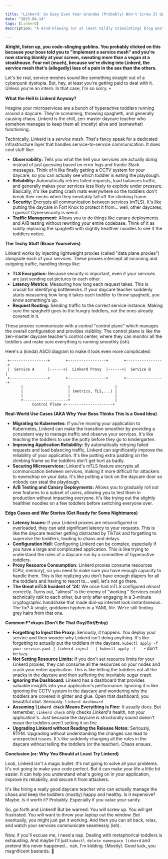 ```yaml
---

title: "Linkerd: So Easy Even Your Grandma (Probably) Won't Screw It Up (Too Badly)"
date: "2025-04-14"
tags: [Linkerd]
description: "A mind-blowing (or at least mildly stimulating) blog post about Linkerd, written for chaotic Gen Z engineers. Prepare for pain, suffering, and eventual (maybe) enlightenment."

---
```


**Alright, listen up, you code-slinging goblins. You probably clicked on this because your boss told you to "implement a service mesh" and you're now staring blankly at your screen, sweating more than a vegan at a steakhouse. Fear not (much), because we're diving into Linkerd, the service mesh that's (allegedly) less of a pain in the ass than the others.**

Let's be real, service meshes sound like something straight out of a cyberpunk dystopia. But, hey, at least you're getting paid to deal with it. Unless you're an intern. In that case, I'm so sorry. 💀

**What the Hell *Is* Linkerd Anyway?**

Imagine your microservices are a bunch of hyperactive toddlers running around a daycare. They're screaming, throwing spaghetti, and generally causing chaos. Linkerd is the chill, zen-master daycare teacher who somehow manages to keep them all (mostly) alive and (somewhat) functioning.

Technically, Linkerd is a *service mesh*. That's fancy speak for a dedicated infrastructure layer that handles service-to-service communication. It does cool stuff like:

*   **Observability:** Tells you what the hell your services are actually *doing* instead of just guessing based on error logs and frantic Slack messages. Think of it like finally getting a CCTV system for your daycare, so you can actually see which toddler is eating the playdough.
*   **Reliability:** Automatically retries failed requests, load balances traffic, and generally makes your services less likely to explode under pressure. Basically, it's like putting crash mats everywhere so the toddlers don't break their necks when they inevitably fall off the climbing frame.
*   **Security:** Encrypts all communication between services (mTLS). It's like putting the daycare in Fort Knox to protect it from… well, other daycares, I guess? Cybersecurity is weird.
*   **Traffic Management:** Allows you to do things like canary deployments and A/B testing without rewriting your entire codebase. Think of it as subtly replacing the spaghetti with slightly healthier noodles to see if the toddlers notice.

**The Techy Stuff (Brace Yourselves)**

Linkerd works by injecting lightweight proxies (called "data plane proxies") alongside each of your services. These proxies intercept all incoming and outgoing traffic, handling things like:

*   **TLS Encryption:** Because security is important, even if your services are just sending cat pictures to each other.
*   **Latency Metrics:** Measuring how long each request takes. This is crucial for identifying bottlenecks. If your daycare teacher suddenly starts measuring how long it takes each toddler to throw spaghetti, you know something's up.
*   **Request Routing:** Sending traffic to the correct service instance. Making sure the spaghetti goes to the hungry toddlers, not the ones already covered in it.

These proxies communicate with a central "control plane" which manages the overall configuration and provides visibility. The control plane is like the zen-master daycare teacher's control center, where they can monitor all the toddlers and make sure everything is running smoothly (ish).

Here's a (kinda) ASCII diagram to make it look even more complicated:

```
 +-----------------+       +-----------------+       +-----------------+
 |  Service A      |------>|  Linkerd Proxy  |------>|  Service B      |
 +-----------------+       +-----------------+       +-----------------+
       |                    |                    |
       |                    | (metrics, TLS,...) |
       |                    |                    |
       +--------------------+                    |
            Control Plane <---------------------+

```

**Real-World Use Cases (AKA Why Your Boss Thinks This Is a Good Idea)**

*   **Migrating to Kubernetes:** If you're moving your application to Kubernetes, Linkerd can make the transition smoother by providing a consistent way to manage traffic and observe your services. It's like teaching the toddlers to use the potty before they go to kindergarten.
*   **Improving Application Reliability:** By automatically retrying failed requests and load balancing traffic, Linkerd can significantly improve the reliability of your application. It's like putting extra padding on the climbing frame so the toddlers don't get hurt as badly.
*   **Securing Microservices:** Linkerd's mTLS feature encrypts all communication between services, making it more difficult for attackers to eavesdrop on your data. It's like putting a lock on the daycare door so nobody can steal the playdough.
*   **A/B Testing and Canary Deployments:** Allows you to gradually roll out new features to a subset of users, allowing you to test them in production without impacting everyone. It's like trying out the slightly healthier noodles on a few toddlers before switching everyone over.

**Edge Cases and War Stories (Get Ready for Some Nightmares)**

*   **Latency Issues:** If your Linkerd proxies are misconfigured or overloaded, they can add significant latency to your requests. This is like the daycare teacher getting distracted by TikTok and forgetting to supervise the toddlers, leading to chaos and delays.
*   **Configuration Hell:** Configuring Linkerd can be complex, especially if you have a large and complicated application. This is like trying to understand the rules of a daycare run by a committee of hyperactive toddlers.
*   **Proxy Resource Consumption:** Linkerd proxies consume resources (CPU, memory), so you need to make sure you have enough capacity to handle them. This is like realizing you don't have enough diapers for all the toddlers and having to resort to… well, let's not go there.
*   **The Great mTLS Incident of '24:** We once had mTLS configured *almost* correctly. Turns out, "almost" is the enemy of "working." Services could technically *talk* to each other, but only after engaging in a 3-minute cryptographic handshake that made dial-up internet look instantaneous. The fix? A single, goddamn hyphen in a YAML file. We’re still finding grey hairs from that one.

**Common F*ckups (Don't Be That Guy/Girl/Enby)**

*   **Forgetting to Inject the Proxy:** Seriously, it happens. You deploy your service and then wonder why Linkerd isn't doing anything. It's like forgetting to actually put the toddlers *in* the daycare. `kubectl apply -f your-service.yaml | linkerd inject - | kubectl apply -f - ` - don't be lazy.
*   **Not Setting Resource Limits:** If you don't set resource limits for your Linkerd proxies, they can consume all the resources on your nodes and crash your entire application. This is like letting the toddlers eat all the snacks in the daycare and then suffering the inevitable sugar crash.
*   **Ignoring the Dashboard:** Linkerd has a dashboard that provides valuable insights into your application's performance. Ignoring it is like ignoring the CCTV system in the daycare and wondering why the toddlers are covered in glitter and glue. Open that dashboard, you beautiful idiot. Seriously. `linkerd dashboard`
*   **Assuming `linkerd check` Means Everything is Fine:** It usually does. But remember, `linkerd check` only checks *Linkerd's* health, not your application's. Just because the daycare is structurally sound doesn't mean the toddlers aren't setting it on fire.
*   **Upgrading Linkerd without Reading the Release Notes:** Seriously, RTFM. Upgrading without understanding the changes can lead to unexpected issues. It's like suddenly changing all the rules in the daycare without telling the toddlers (or the teacher). Chaos ensues.

**Conclusion (or: Why You Should at Least *Try* Linkerd)**

Look, Linkerd isn't a magic bullet. It's not going to solve all your problems. It's not going to make your code perfect. But it can make your life a little bit easier. It can help you understand what's going on in your application, improve its reliability, and secure it from attackers.

It's like hiring a really good daycare teacher who can actually manage the chaos and keep the toddlers (mostly) happy and healthy. Is it expensive? Maybe. Is it worth it? Probably. Especially if you value your sanity.

So, go forth and Linkerd! But be warned: You will screw up. You will get frustrated. You will want to throw your laptop out the window. But eventually, you might just get it working. And then you can sit back, relax, and watch your services communicate seamlessly (ish).

Now, if you'll excuse me, I need a nap. Dealing with metaphorical toddlers is exhausting. And maybe I'll just `kubectl delete namespace linkerd` and pretend this never happened... nah, I'm kidding. (Mostly). Good luck, you magnificent bastards. 🙏
